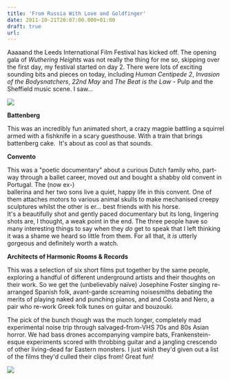 ```yaml
---
title: 'From Russia With Love and Goldfinger'
date: 2011-10-21T20:07:00.000+01:00
draft: true
url: 
---
```


Aaaaand the Leeds International Film Festival has kicked off. The opening gala of _Wuthering Heights_ was not really the thing for me so, skipping over the first day, my festival started on day 2. There were lots of exciting sounding bits and pieces on today, including _Human Centipede 2_, _Invasion of the Bodysnatchers_, _22nd May_ and _The Beat is the Law_ \- Pulp and the Sheffield music scene. I saw...  
  

[![](https://blogger.googleusercontent.com/img/b/R29vZ2xl/AVvXsEhYGrsbF8lmLw5ep9rqqrSkvg9UXs06iM3j_KOqm854u3IGKj08FfmRsG_kUlpAVxg9YqPMXbslBfDQtYhJEpPjkV1ulBKS0Co06LE84wXb6pULGRK34_z7oNIIqWgfxuxh32RpBwQNjZw/s400/Battenberg.jpg)](https://picasaweb.google.com/lh/photo/Ru8Y2V2TAucV8yzJbdXUMu54nN1RycrV_oQh2IHYfkI?feat=embedwebsite)

  
  
  

**Battenberg**

This was an incredibly fun animated short, a crazy magpie battling a squirrel armed with a fishknife in a scary guesthouse. With a train that brings battenberg cake.  It's about as cool as that sounds.  
  

**Convento**

This was a "poetic documentary" about a curious Dutch family who, part-way through a ballet career, moved out and bought a shabby old convent in Portugal. The (now ex-)  
ballerina and her two sons live a quiet, happy life in this convent. One of them attaches motors to various animal skulls to make mechanised creepy sculptures whilst the other is er... best friends with his horse.  
It's a beautifully shot and gently paced documentary but its long, lingering shots are, I thought, a weak point in the end. The three people have so many interesting things to say when they _do_ get to speak that I left thinking it was a shame we heard so little from them. For all that, it _is_ utterly gorgeous and definitely worth a watch.  
  

**Architects of Harmonic Rooms & Records**

This was a selection of six short films put together by the same people, exploring a handful of different underground artists and their thoughts on their work. So we get the (unbelievably naïve) Josephine Foster singing re-arranged Spanish folk, avant-garde screaming noisesmiths debating the merits of playing naked and punching pianos, and and Costa and Nero, a pair who re-work Greek folk tunes on guitar and bouzouki.

The pick of the bunch though was the much longer, completely mad experimental noise trip through salvaged-from-VHS 70s and 80s Asian horror. We had bass drones accompanying vampire bats, Frankenstein-esque experiments scored with throbbing guitar and a jangling crescendo of other living-dead far Eastern monsters. I just wish they'd given out a list of the films they'd culled their clips from! Great fun!  
  

[![](https://blogger.googleusercontent.com/img/b/R29vZ2xl/AVvXsEgpBjtSg8N7f82IZrMXmp1qZOEZkS0VTSZ8puhJImiDeGM3tmYtVxtuDFFpw3h6fF1haSRuV4WHfbov2X3PzwJQ_z7PcWfEZoQgyFqHnr6t5gkv9Xb_hBVzRkLsxX79wbP6FdGUJ5g9G-M/s320/ArchitectsOfHarmonicRooms_02.jpg)](https://picasaweb.google.com/lh/photo/A565B6y6VVpsuLe-qx3lOe54nN1RycrV_oQh2IHYfkI?feat=embedwebsite)